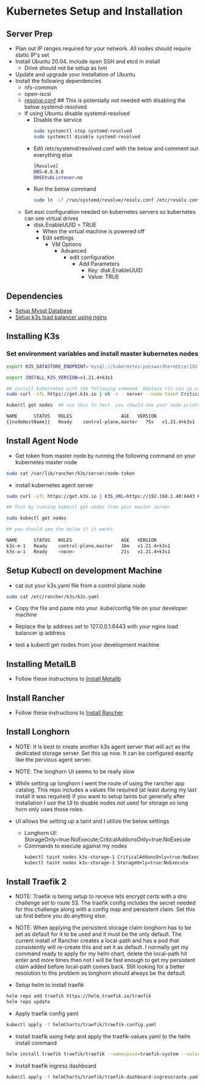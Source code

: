 # Kubernetes Setup and Installation

## Server Prep

- Plan out IP ranges required for your network. All nodes should require static IP's set
- Install Ubuntu 20.04. Include open SSH and etcd in install
  - Drive should not be setup as lvm
- Update and upgrade your installation of Ubuntu
- Install the following dependencies
  - nfs-common
  - open-iscsi
  - [resolve.conf](./configure-resolvconf.md)  ## This is potentially not needed with disabling the below systemd-resolved
  - If using Ubuntu disable systemd-resolved
    - Disable the service
      ```bash
      sudo systemctl stop systemd-resolved
      sudo systemctl disable systemd-resolved
      ```
    - Edit /etc/systemd/resolved.conf with the below and comment out everything else
      ```bash
      [Resolve]
      DNS=8.8.8.8
      DNSStubListener=no
      ```
    - Run the below command
      ```bash
      sudo ln -sf /run/systemd/resolve/resolv.conf /etc/resolv.conf
      ```
  - Set esxi configuration needed on kubernetes servers so kubernetes can see virtual drives
    - disk.EnableUUID = TRUE
      - When the virtual machine is powered off
      - Edit settings
        - VM Options
          - Advanced
            - edit configuration
              - Add Parameters
                - Key: disk.EnableUUID
                - Value: TRUE

## Dependencies

- [Setup Mysql Database](./install-and-setup-mysqldb.md)
- [Setup k3s load balancer using nginx](./configure-nginx-k3s-lb.md)

## Installing K3s

### Set environment variables and install master kubernetes nodes

```bash
export K3S_DATASTORE_ENDPOINT='mysql://kubernetes:passwordhere@tcp(192.168.1.30:3306)/kubernetes'

export INSTALL_K3S_VERSION=v1.21.4+k3s1

## install kubernetes with the following command. Replace tls-san ip with the Ip address of previously setup nginx load balancer IP address and token with a random token string you will need to remember for all other master node installs
sudo curl -sfL https://get.k3s.io | sh -s - server --node-taint CriticalAddonsOnly=true:NoExecute --tls-san 192.168.1.40 --write-kubeconfig-mode 644 --disable traefik --disable servicelb --token="tokenHere"

kubectl get nodes  ## use this to test. you should see your node printed out as shown below

NAME      STATUS   ROLES                  AGE   VERSION
{{nodeHostName}}   Ready    control-plane,master   75s   v1.21.4+k3s1
```

## Install Agent Node

- Get token from master node by running the following command on your kubernetes master node

```bash
sudo cat /var/lib/rancher/k3s/server/node-token
```

- install kubernetes agent server

```bash
sudo curl -sfL https://get.k3s.io | K3S_URL=https://192.168.1.40:6443 K3S_TOKEN=somerandomtokenhere sh -

## Test by running kubectl get nodes from your master server

sudo kubectl get nodes

## you should see the below if it works

NAME      STATUS   ROLES                  AGE   VERSION
k3s-m-1   Ready    control-plane,master   16m   v1.21.4+k3s1
k3s-a-1   Ready    <none>                 21s   v1.21.4+k3s1

```

## Setup Kubectl on development Machine

- cat out your k3s.yaml file from a control plane node

```bash
sudo cat /etc/rancher/k3s/k3s.yaml
```

- Copy the file and paste into your .kube/config file on your developer machine
- Replace the Ip address set to 127.0.0.1:6443 with your nginx load balancer ip address

- test a kubectl get nodes from your development machine

## Installing MetalLB

- Follow these instructions to [Install Metallb](./install-configure-metallb.md)

## Install Rancher

- Follow these instructions to [Install Rancher](./install-configure-rancher.md)

## Install Longhorn

- NOTE: It is best to create another k3s agent server that will act as the dedicated storage server. Set this up now. It can be configured exactly like the pervious agent server.
- NOTE: The longhorn UI seems to be really slow

- While setting up longhorn I went the route of using the rancher app catalog. This repo includes a values file required (at least during my last install it was required) if you want to setup taints but generally after installation I use the UI to disable nodes not used for storage so long horn only uses those roles.

- UI allows the setting up a taint and I utilize the below settings
  - Longhorn UI: StorageOnly=true:NoExecute;CriticalAddonsOnly=true:NoExecute
  - Commands to execute against my nodes
    ```bash
    kubectl taint nodes k3s-storage-1 CriticalAddonsOnly=true:NoExecute
    kubectl taint nodes k3s-storage-1 StorageOnly=true:NoExecute
    ```

## Install Traefik 2

- NOTE: Traefik is being setup to receive lets encrypt certs with a dns challenge set to route 53. The traefik config includes the secret needed for this challenge along with a config map and persistent claim. Set this up first before you do anything else.
- NOTE: When applying the persistent storage claim longhorn has to be set as default for it to be used and it must be the only default. The current install of Rancher
  creates a local-path and has a pod that consistently will re-create this and set it as default. I normally get my command ready to apply for my helm chart, delete the local-path hit enter and more times then not I will be fast enough to get my persistent claim added before local-path comes back. Still looking for a better resolution to this problem as longhorn should always be the default.

- Setup helm to install traefik

```bash
helm repo add traefik https://helm.traefik.io/traefik
helm repo update
```

- Apply traefik config yaml

```bash
kubectl apply -f helmCharts/traefik/traefik-config.yaml
```

- Install traefik using help and apply the traefik-values.yaml to the helm install command

```bash
helm install traefik traefik/traefik --namespace=traefik-system --values=helmCharts/traefik/traefik-values.yaml
```

- Install traefik ingress dashboard

```bash
kubectl apply -f helmCharts/traefik/traefik-dashboard-ingressroute.yaml
```